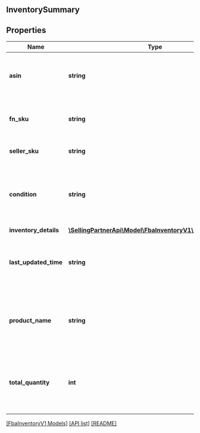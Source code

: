 ## InventorySummary

## Properties

Name | Type | Description | Notes
------------ | ------------- | ------------- | -------------
**asin** | **string** | The Amazon Standard Identification Number (ASIN) of an item. | [optional]
**fn_sku** | **string** | Amazon's fulfillment network SKU identifier. | [optional]
**seller_sku** | **string** | The seller SKU of the item. | [optional]
**condition** | **string** | The condition of the item as described by the seller (for example, New Item). | [optional]
**inventory_details** | [**\SellingPartnerApi\Model\FbaInventoryV1\InventoryDetails**](InventoryDetails.md) |  | [optional]
**last_updated_time** | **string** | The date and time that any quantity was last updated in ISO8601 format. | [optional]
**product_name** | **string** | The localized language product title of the item within the specific marketplace. | [optional]
**total_quantity** | **int** | The total number of units in an inbound shipment or in Amazon fulfillment centers. | [optional]

[[FbaInventoryV1 Models]](../) [[API list]](../../Api) [[README]](../../../README.md)
